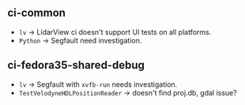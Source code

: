 ## ci-common

- `lv` -> LidarView ci doesn't support UI tests on all platforms.
- `Python` -> Segfault need investigation.

## ci-fedora35-shared-debug

- `lv` -> Segfault with `xvfb-run` needs investigation.
- `TestVelodyneHDLPositionReader` -> doesn't find proj.db, gdal issue?
